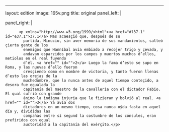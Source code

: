 <?xml version="1.0" encoding="UTF-8"?>
---
layout: edition
image: 165v.png 
title: original 
panel_left: | 

panel_right: |  
            
          <p xmlns="http://www.w3.org/1999/xhtml"><a href="#l37.1" id="e37.1">37.1</a> Mas acaesçió que, después de su
            partida, Minucio, sin aver memoria de sus mandamientos, salteó çierta gente de los
            enemigos que Hanníbal avía embiado a recojer trigo y çevada, y
            andavan esparzidos por los campos y muertos muchos d’ellos, metiolos en el real fuyendo
            d’él. <a href="" id="">2</a> Luego la fama d’esto se supo en Roma, y las nuevas d’ello fueron
            cresçiendo como en nombre de victoria, y tanto fueron llenas d’esto las orejas de la
            muchedumbre, que lo nunca antes de aquel tiempo conteçido, a desora fue egualada la
            capitanía del maestro de la cavallería con el dictador Fabio. El qual sufrió con grande
            ánimo la indigna injuria que le fizieran y bolvió al real. <a href="" id="">3</a> Ya avía dos
            dictadores en un mesmo tiempo, cosa nunca oýda fasta en aquel día y, divididas las
            compañas entre sí segund la costumbre de los cónsules, eran prefiridos con egual
            auctoridad a la capitanía del exérçito.</p>
        